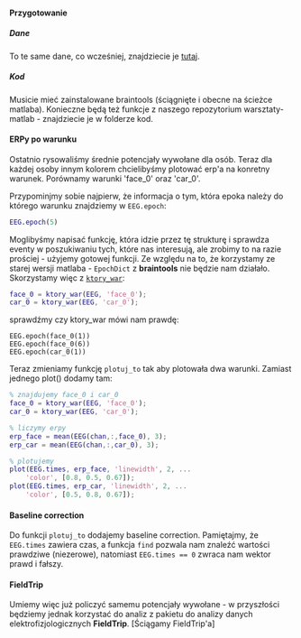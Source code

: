 
#### Przygotowanie
##### Dane
To te same dane, co wcześniej, znajdziecie je [tutaj](https://www.dropbox.com/sh/p36697ph7py06q1/AAAteqj3Oia28VeAbQCpnizba?dl=0).

##### Kod
Musicie mieć zainstalowane braintools (ściągnięte i obecne na ścieżce matlaba). Konieczne będą też funkcje z naszego repozytorium warsztaty-matlab - znajdziecie je w folderze kod.


#### ERPy po warunku
Ostatnio rysowaliśmy średnie potencjały wywołane dla osób. Teraz dla każdej osoby innym kolorem chcielibyśmy plotować erp'a na konretny warunek. Porównamy warunki 'face_0' oraz 'car_0'.

Przypominjmy sobie najpierw, że informacja o tym, która epoka należy do którego warunku znajdziemy w `EEG.epoch`:
```matlab
EEG.epoch(5)
```

Moglibyśmy napisać funkcję, która idzie przez tę strukturę i sprawdza eventy w poszukiwaniu tych, które nas interesują, ale zrobimy to na razie prościej - użyjemy gotowej funkcji.
Ze względu na to, że korzystamy ze starej wersji matlaba - `EpochDict` z **braintools** nie będzie nam działało. Skorzystamy więc z [`ktory_war`](https://github.com/mmagnuski/warsztaty-matlab/blob/master/kod/ktory_war.m):

```matlab
face_0 = ktory_war(EEG, 'face_0');
car_0 = ktory_war(EEG, 'car_0');
```

sprawdźmy czy ktory_war mówi nam prawdę:
```
EEG.epoch(face_0(1))
EEG.epoch(face_0(6))
EEG.epoch(car_0(1))
```

Teraz zmieniamy funkcję `plotuj_to` tak aby plotowała dwa warunki. Zamiast jednego plot() dodamy tam:
```matlab
% znajdujemy face_0 i car_0
face_0 = ktory_war(EEG, 'face_0');
car_0 = ktory_war(EEG, 'car_0');

% liczymy erpy
erp_face = mean(EEG(chan,:,face_0), 3);
erp_car = mean(EEG(chan,:,car_0), 3);

% plotujemy
plot(EEG.times, erp_face, 'linewidth', 2, ...
	'color', [0.8, 0.5, 0.67]);
plot(EEG.times, erp_car, 'linewidth', 2, ...
	'color', [0.5, 0.8, 0.67]);
```

#### Baseline correction
Do funkcji `plotuj_to` dodajemy baseline correction. Pamiętajmy, że `EEG.times` zawiera czas, a funkcja `find` pozwala nam znaleźć wartości prawdziwe (niezerowe), natomiast `EEG.times == 0` zwraca nam wektor prawd i fałszy.


#### FieldTrip
Umiemy więc już policzyć samemu potencjały wywołane - w przyszłości będziemy jednak korzystać do analiz z pakietu do analizy danych elektrofizjologicznych **FieldTrip**.
[Ściągamy FieldTrip'a]
